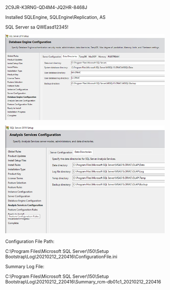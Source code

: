 2C9JR-K3RNG-QD4M4-JQ2HR-8468J

Installed SQLEngine, SQLEngine\Replication, AS

SQL Server sa QWEasd12345!

![image.png](/.attachments/image-7151a595-da3f-44e1-a1b6-25b0dd0b24c1.png)

![image.png](/.attachments/image-7a1dfe83-a8e9-4e0d-bffa-c5cf3348cf09.png)

Configuration File Path:

C:\Program Files\Microsoft SQL Server\150\Setup Bootstrap\Log\20210212_220416\ConfigurationFile.ini

Summary Log File:

C:\Program Files\Microsoft SQL Server\150\Setup Bootstrap\Log\20210212_220416\Summary_rcm-db01c1_20210212_220416